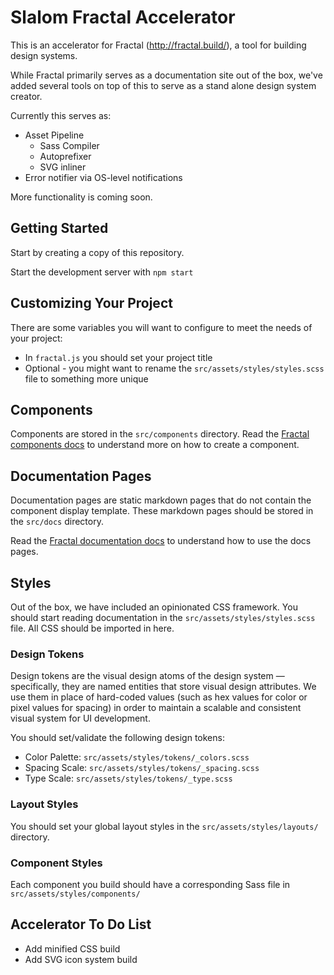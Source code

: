 # Slalom Fractal Accelerator
This is an accelerator for Fractal (http://fractal.build/), a tool for building design systems.

While Fractal primarily serves as a documentation site out of the box, we've added several tools on top of this to serve as a stand alone design system creator.

Currently this serves as:

* Asset Pipeline
  * Sass Compiler
  * Autoprefixer
  * SVG inliner
* Error notifier via OS-level notifications

More functionality is coming soon.

## Getting Started
Start by creating a copy of this repository.

Start the development server with `npm start`

## Customizing Your Project
There are some variables you will want to configure to meet the needs of your project:

* In `fractal.js` you should set your project title
* Optional - you might want to rename the `src/assets/styles/styles.scss` file to something more unique

## Components
Components are stored in the `src/components` directory. Read the [Fractal components docs](https://fractal.build/guide/components/) to understand more on how to create a component.

## Documentation Pages
Documentation pages are static markdown pages that do not contain the component display template. These markdown pages should be stored in the `src/docs` directory.

Read the [Fractal documentation docs](https://fractal.build/guide/documentation/) to understand how to use the docs pages.

## Styles
Out of the box, we have included an opinionated CSS framework. You should start reading documentation in the `src/assets/styles/styles.scss` file. All CSS should be imported in here.

### Design Tokens
Design tokens are the visual design atoms of the design system — specifically, they are named entities that store visual design attributes. We use them in place of hard-coded values (such as hex values for color or pixel values for spacing) in order to maintain a scalable and consistent visual system for UI development.

You should set/validate the following design tokens:

* Color Palette: `src/assets/styles/tokens/_colors.scss`
* Spacing Scale: `src/assets/styles/tokens/_spacing.scss`
* Type Scale: `src/assets/styles/tokens/_type.scss`

### Layout Styles
You should set your global layout styles in the `src/assets/styles/layouts/` directory.

### Component Styles
Each component you build should have a corresponding Sass file in `src/assets/styles/components/`

## Accelerator To Do List

* Add minified CSS build
* Add SVG icon system build